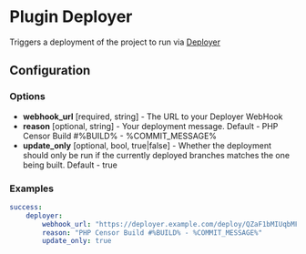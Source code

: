 Plugin Deployer
===============

Triggers a deployment of the project to run via [Deployer](http://phpdeployment.org)

Configuration
-------------

### Options

* **webhook_url** [required, string] - The URL to your Deployer WebHook 
* **reason** [optional, string] - Your deployment message. Default - PHP Censor Build #%BUILD% - %COMMIT_MESSAGE%
* **update_only** [optional, bool, true|false] - Whether the deployment should only be run if the currently deployed 
branches matches the one being built. Default - true

### Examples

```yaml
success:
    deployer:
        webhook_url: "https://deployer.example.com/deploy/QZaF1bMIUqbMFTmKDmgytUuykRN0cjCgW9SooTnwkIGETAYhDTTYoR8C431t"
        reason: "PHP Censor Build #%BUILD% - %COMMIT_MESSAGE%"
        update_only: true
```
